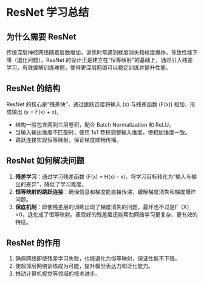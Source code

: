 # ResNet 学习总结

## 为什么需要 ResNet

传统深层神经网络随着层数增加，训练时常遇到梯度消失和梯度爆炸，导致性能下降（退化问题）。ResNet 的设计正是建立在“恒等映射”的基础上，通过引入残差学习，有效缓解训练难题，使得更深层网络可以稳定训练并提升性能。

## ResNet 的结构

ResNet 的核心是“残差块”，通过跳跃连接将输入 \(x\) 与残差函数 \(F(x)\) 相加，形成输出 \(y = F(x) + x\)。  
- 结构一般包含两到三层卷积，配合 Batch Normalization 和 ReLU。  
- 当输入输出维度不匹配时，使用 1x1 卷积调整输入维度，使相加维度一致。  
- 跳跃连接实现恒等映射，保证梯度顺畅传播。

## ResNet 如何解决问题

1. **残差学习**：通过学习残差函数 \(F(x) = H(x) - x\)，将学习目标转化为“输入与输出的差异”，降低了学习难度。  
2. **恒等映射的跳跃连接**：确保信息和梯度能直接传递，缓解梯度消失和梯度爆炸问题。
3. **保底机制**：即使残差层的训练出现了梯度消失的问题，最坏也不过是F（X）=0，退化成了恒等映射。表现好的残差层还能帮助网络学习更复杂、更有效的特征。

## ResNet 的作用

1. 确保网络即使残差学习失败，也能退化为恒等映射，保证性能不下降。  
2. 使超深层网络训练成为可能，提升模型表达力和泛化能力。  
3. 推动计算机视觉等领域的技术进步。
